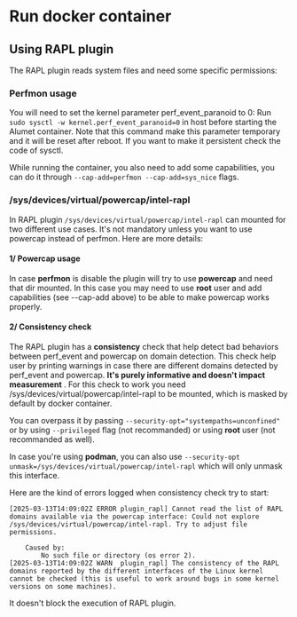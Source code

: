 # Run docker container

## Using RAPL plugin

The RAPL plugin reads system files and need some specific permissions:

### Perfmon usage

You will need to set the kernel parameter perf_event_paranoid to 0:
Run `sudo sysctl -w kernel.perf_event_paranoid=0` in host before starting the Alumet container.
Note that this command make this parameter temporary and it will be reset after reboot.
If you want to make it persistent check the code of sysctl.

While running the container, you also need to add some capabilities, you can do it through `--cap-add=perfmon --cap-add=sys_nice` flags.

### /sys/devices/virtual/powercap/intel-rapl

In RAPL plugin `/sys/devices/virtual/powercap/intel-rapl` can mounted for two different use cases.
It's not mandatory unless you want to use powercap instead of perfmon. Here are more details:

#### 1/ Powercap usage
In case **perfmon** is disable the plugin will try to use **powercap** and need that dir mounted.
In this case you may need to use **root** user and add capabilities (see --cap-add above) to be able to make powercap works properly.

#### 2/ Consistency check
The RAPL plugin has a **consistency** check that help detect bad behaviors between perf_event and powercap on domain detection.
This check help user by printing warnings in case there are different domains detected by perf_event and powercap. **It's purely informative and doesn't impact measurement** .
For this check to work you need /sys/devices/virtual/powercap/intel-rapl to be mounted, which is masked by default by docker container.

You can overpass it by passing `--security-opt="systempaths=unconfined"` or by using `--privileged` flag (not recommanded) or using **root** user (not recommanded as well).

In case you're using **podman**, you can also use `--security-opt unmask=/sys/devices/virtual/powercap/intel-rapl` which will only unmask this interface.

Here are the kind of errors logged when consistency check try to start:
```
[2025-03-13T14:09:02Z ERROR plugin_rapl] Cannot read the list of RAPL domains available via the powercap interface: Could not explore /sys/devices/virtual/powercap/intel-rapl. Try to adjust file permissions.

    Caused by:
        No such file or directory (os error 2).
[2025-03-13T14:09:02Z WARN  plugin_rapl] The consistency of the RAPL domains reported by the different interfaces of the Linux kernel cannot be checked (this is useful to work around bugs in some kernel versions on some machines).
```
It doesn't block the execution of RAPL plugin.
